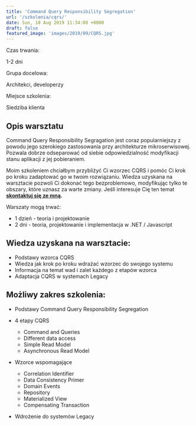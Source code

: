 ```yaml
---
title: 'Command Query Responsibility Segregation'
url: '/szkolenia/cqrs/'
date: Sun, 18 Aug 2019 11:34:08 +0000
draft: false
featured_image: 'images/2019/09/CQRS.jpg'
---
```


Czas trwania:

1-2 dni

Grupa docelowa:

Architekci, developerzy

Miejsce szkolenia:

Siedziba klienta

## Opis warsztatu

Command Query Responsibility Segragation jest coraz popularniejszy z powodu jego szerokiego zastosowania przy architekturze mikroserwisowej. Pozwala dobrze odseparować od siebie odpowiedzialność modyfikacji stanu aplikacji z jej pobieraniem.

Moim szkoleniem chciałbym przybliżyć Ci wzorzec CQRS i pomóc Ci krok po kroku zadaptować go w twoim rozwiązaniu. Wiedza uzyskana na warsztacie pozwoli Ci dokonać tego bezproblemowo, modyfikując tylko te obszary, które uznasz za warte zmiany. Jeśli interesuje Cię ten temat **[skontaktuj się ze mną](/kontakt).**

Warszaty mogą trwać:

 *   1 dzień - teoria i projektowanie
 *   2 dni - teoria, projektowanie i implementacja w .NET / Javascript

## Wiedza uzyskana na warsztacie:

 *   Podstawy wzorca CQRS
 *   Wiedza jak krok po kroku wdrażać wzorzec do swojego systemu
 *   Informacja na temat wad i zalet każdego z etapów wzorca
 *   Adaptacja CQRS w systemach Legacy

## Możliwy zakres szkolenia:

 *   Podstawy Command Query Responsibility Segregation
 *   4 etapy CQRS
    
     *   Command and Queries
     *   Different data access
     *   Simple Read Model
     *   Asynchronous Read Model
    
 *   Wzorce wspomagające
    
     *   Correlation Identifier
     *   Data Consistency Primer
     *   Domain Events
     *   Repository
     *   Materialized View
     *   Compensating Transaction
    
 *   Wdrożenie do systemów Legacy